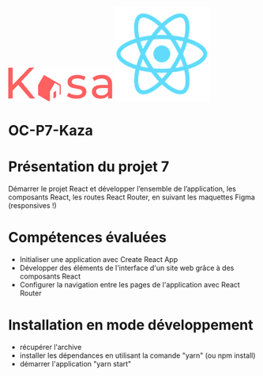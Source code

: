 ![logo du site](./src/assets/images/LOGO.png) ![logo du site](./public/logo192.png)

# OC-P7-Kaza

# Présentation du projet 7

Démarrer le projet React et développer l’ensemble de l’application, les composants React, les routes React Router, en suivant les maquettes Figma (responsives !)

# Compétences évaluées

- Initialiser une application avec Create React App
- Développer des éléments de l'interface d'un site web grâce à des composants React
- Configurer la navigation entre les pages de l'application avec React Router

# Installation en mode développement

- récupérer l'archive
- installer les dépendances en utilisant la comande "yarn" (ou npm install)
- démarrer l'application "yarn start"
